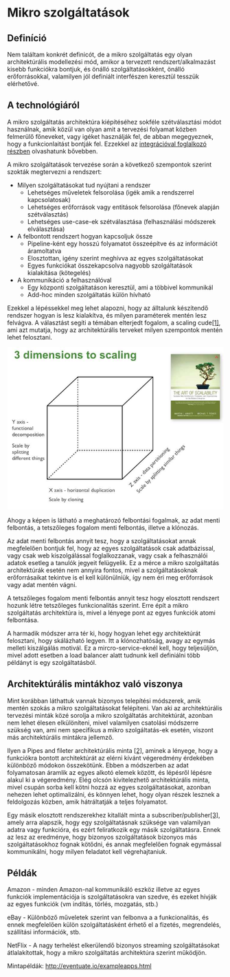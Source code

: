 Mikro szolgáltatások
====================

Definíció
-------------

Nem találtam konkrét definicót, de a mikro szolgáltatás egy olyan architektúrális modellezési mód, amikor a tervezett rendszert/alkalmazást kisebb funkciókra bontjuk, és önálló szolgáltatásokként, önálló erőforrásokkal, valamilyen jól definiált interfészen keresztül tesszük elérhetővé.

A technológiáról
--------------------

A mikro szolgáltatás architektúra kiépítéséhez sokféle szétválasztási módot használnak, amik közül van olyan amit a tervezési folyamat közben felmerülő főneveket, vagy igéket használják fel, de abban megegyeznek, hogy a funkcionlaitást bontják fel. Ezzekkel az [integrációval foglalkozó részben](Integrációs-minták) olvashatunk bővebben.

A mikro szolgáltatások tervezése során a következő szempontok szerint szokták megtervezni a rendszert:

* Milyen szolgáltatásokat tud nyújtani a rendszer
  * Lehetséges műveletek felsorolása (igék amik a rendszerrel kapcsolatosak)
  * Lehetséges erőforrások vagy entitások felsorolása (főnevek alapján szétválasztás)
  * Lehetséges use-case-ek szétválasztása (felhasználási módszerek elválasztása)
* A felbontott rendszert hogyan kapcsoljuk össze
  * Pipeline-ként egy hosszú folyamatot összeépítve és az információt áramoltatva
  * Elosztottan, igény szerint meghívva az egyes szolgáltatásokat
  * Egyes funkciókat összekapcsolva nagyobb szolgáltatások kialakítása (kötegelés)
* A kommunikáció a felhasználóval
  * Egy központi szolgáltatáson keresztül, ami a többivel kommunikál
  * Add-hoc minden szolgáltatás külön hívható

Ezekkel a lépéssekkel meg lehet alapozni, hogy az álltalunk készítendő rendszer hogyan is lesz kialakítva, és milyen paraméterek mentén lesz felvágva. A választást segíti a témában elterjedt fogalom, a scaling cude[\[1\]](http://microservices.io/articles/scalecube.html), ami azt mutatja, hogy az architektúrális terveket milyen szempontok mentén lehet felosztani.

![Scaling Cube](img/ScaleCude.jpg)

Ahogy a képen is látható a meghatározó felbontási fogalmak, az adat menti felbontás, a tetszőleges fogalom menti felbontás, illetve a klónozás.

Az adat menti felbontás annyit tesz, hogy a szolgáltatásokat annak megfelelően bontjuk fel, hogy az egyes szolgáltatások csak adatbázissal, vagy csak web kiszolgálással foglalkozzanak, vagy csak a felhasználói adatok esetleg a tanulók jegyeit felügyelik. Ez a mérce a mikro szolgáltatás architektúrák esetén nem annyira fontos, mivel a szolgáltatásoknak erőforrásaikat tekintve is el kell különülniük, így nem éri meg erőforrások vagy adat mentén vágni.

A tetszőleges fogalom menti felbontás annyit tesz hogy elosztott rendszert hozunk létre tetszőleges funkcionalitás szerint. Erre épít a mikro szolgáltatás architektúra is, mivel a lényege pont az egyes funkciók atomi felbontása.

A harmadik módszer arra tér ki, hogy hogyan lehet egy architektúrát felosztani, hogy skálázható legyen. Itt a klónozhatóság, avagy az egymás melleti kiszálgálás motivál. Ez a mircro-service-eknél kell, hogy teljesüljön, mivel adott esetben a load balancer alatt tudnunk kell definiálni több példányt is egy szolgáltatásból.

Architektúrális mintákhoz való viszonya
------------------------------------------

Mint korábban láthattuk vannak bizonyos telepítési módszerek, amik mentén szokás a mikro szolgáltatásokat felépíteni. Van aki az architektúrális tervezési minták közé sorolja a mikro szolgáltatás architektúrát, azonban nem lehet élesen elkülöníteni, mivel valamilyen csatolási módszerre szükség van, ami nem specifikus a mikro szolgáltatás-ek esetén, viszont más architektúrális mintákra jellemző.

Ilyen a Pipes and fileter architektúrális minta [\[2\]](https://msdn.microsoft.com/en-us/library/dn568100.aspx), aminek a lényege, hogy a funkciókra bontott architektúrát az elérni kívánt végeredmény érdekében különböző módokon összekötünk. Ebben a módszerben az adat folyamatosan áramlik az egyes alkotó elemek között, és lépésről lépésre alakul ki a végeredmény. Elég olcsón kivitelezhető architektúrális minta, mivel csupán sorba kell kötni hozzá az egyes szolgáltatásokat, azonban nehezen lehet optimalizálni, és könnyen lehet, hogy olyan részek lesznek a feldolgozás közben, amik hátráltatják a teljes folyamatot.

Egy másik elosztott rendszerekhez kitallált minta a subscriber/publisher[\[3\]](https://msdn.microsoft.com/en-us/library/ff649664.aspx), amely arra alapszik, hogy egy szolgáltatásnak szüksége van valamilyan adatra vagy funkcióra, és ezért feliratkozik egy másik szolgáltatásra. Ennek az lesz az eredménye, hogy bizonyos szolgáltatások bizonyos más szolgáltatásokhoz fognak kötődni, és annak megfelelően fognak egymással kommunikálni, hogy milyen feladatot kell végrehajtaniuk.

Példák
------

Amazon - minden Amazon-nal kommunikáló eszköz illetve az egyes funkciók implementációja is szolgáltatásokra van szedve, és ezeket hívják az egyes funkciók (vm indítás, törlés, mozgatás, stb.)

eBay - Különböző műveletek szerint van felbonva a a funkcionalitás, és ennek megfelelően külön szolgáltatásként érhető el a fizetés, megrendelés, szállítási információk, stb.

NetFlix - A nagy terhelést elkerülendő bizonyos streaming szolgáltatásokat átlalakítottak, hogy a mikro szolgáltatás architektúra szerint működjön.

Mintapéldák: http://eventuate.io/exampleapps.html
